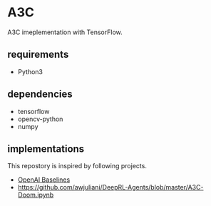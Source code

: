 # A3C
A3C imeplementation with TensorFlow.

## requirements
- Python3

## dependencies
- tensorflow
- opencv-python
- numpy

## implementations
This repostory is inspired by following projects.

- [OpenAI Baselines](https://github.com/openai/baselines)
- https://github.com/awjuliani/DeepRL-Agents/blob/master/A3C-Doom.ipynb
